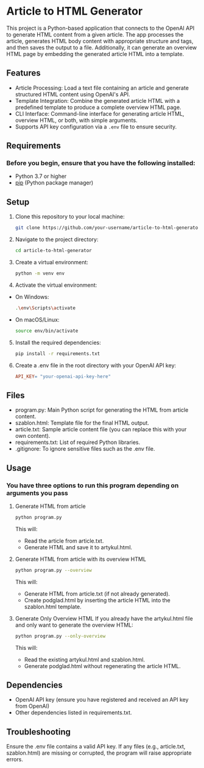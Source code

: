 # Article to HTML Generator

This project is a Python-based application that connects to the OpenAI API to generate HTML content from a given article. The app processes the article, generates HTML body content with appropriate structure and tags, and then saves the output to a file. Additionally, it can generate an overview HTML page by embedding the generated article HTML into a template.

## Features

 - Article Processing: Load a text file containing an article and generate structured HTML content using OpenAI's API.
 - Template Integration: Combine the generated article HTML with a predefined template to produce a complete overview HTML page.
 - CLI Interface: Command-line interface for generating article HTML, overview HTML, or both, with simple arguments.
 - Supports API key configuration via a `.env` file to ensure security.

## Requirements

### Before you begin, ensure that you have the following installed:

 - Python 3.7 or higher
 - [pip](https://pip.pypa.io/en/stable/) (Python package manager)

## Setup

1. Clone this repository to your local machine:

   ```bash
   git clone https://github.com/your-username/article-to-html-generator.git

2. Navigate to the project directory:

	```bash
	cd article-to-html-generator

3. Create a virtual environment:

	```bash
	python -m venv env

4. Activate the virtual environment:

 - On Windows:

	```bash
	.\env\Scripts\activate

 - On macOS/Linux:

	```bash
	source env/bin/activate

5. Install the required dependencies:

	```bash
	pip install -r requirements.txt

6. Create a .env file in the root directory with your OpenAI API key:

	```makefile
	API_KEY= "your-openai-api-key-here"

## Files

 - program.py: Main Python script for generating the HTML from article content.
 - szablon.html: Template file for the final HTML output.
 - article.txt: Sample article content file (you can replace this with your own content).
 - requirements.txt: List of required Python libraries.
 - .gitignore: To ignore sensitive files such as the .env file.

## Usage

### You have three options to run this program depending on arguments you pass

1. Generate HTML from article


	```bash
	python program.py
	```

	This will:

	- Read the article from article.txt.
	- Generate HTML and save it to artykul.html.

2. Generate HTML from article with its overview HTML

	```bash
	python program.py --overview
	```

	This will:

	- Generate HTML from article.txt (if not already generated).
	- Create podglad.html by inserting the article HTML into the szablon.html template.

3. Generate Only Overview HTML
	If you already have the artykul.html file and only want to generate the overview HTML:

	```bash
	python program.py --only-overview
	```

	This will:

	- Read the existing artykul.html and szablon.html.
	- Generate podglad.html without regenerating the article HTML.

## Dependencies

 - OpenAI API key (ensure you have registered and received an API key from OpenAI)
 - Other dependencies listed in requirements.txt.

## Troubleshooting

Ensure the .env file contains a valid API key.
If any files (e.g., article.txt, szablon.html) are missing or corrupted, the program will raise appropriate errors.